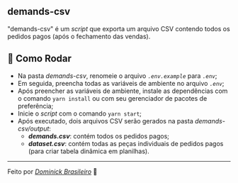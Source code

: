 ## demands-csv

"demands-csv" é um _script_ que exporta um arquivo CSV contendo todos os pedidos pagos (após o fechamento das vendas).

## 🤔 Como Rodar

- Na pasta _demands-csv_, renomeie o arquivo _`.env.example`_ para _`.env`_;
- Em seguida, preencha todas as variáveis de ambiente no arquivo _`.env`_;
- Após preencher as variáveis de ambiente, instale as dependências com o comando `yarn install` ou com seu gerenciador de pacotes de preferência;
- Inicie o _script_ com o comando `yarn start`;
- Após executado, dois arquivos CSV serão gerados na pasta _demands-csv/output_:
  -  **_demands.csv_**: contém todos os pedidos pagos;
  - **_dataset.csv_**: contém todas as peças individuais de pedidos pagos (para criar tabela dinâmica em planilhas).

---

Feito por _[Dominick Brasileiro](https://discordapp.com/invite/gCRAFhc)_ 💎
